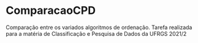 # ComparacaoCPD
Comparação entre os variados algoritmos de ordenação. Tarefa realizada para a matéria de Classificação e Pesquisa de Dados da UFRGS 2021/2
